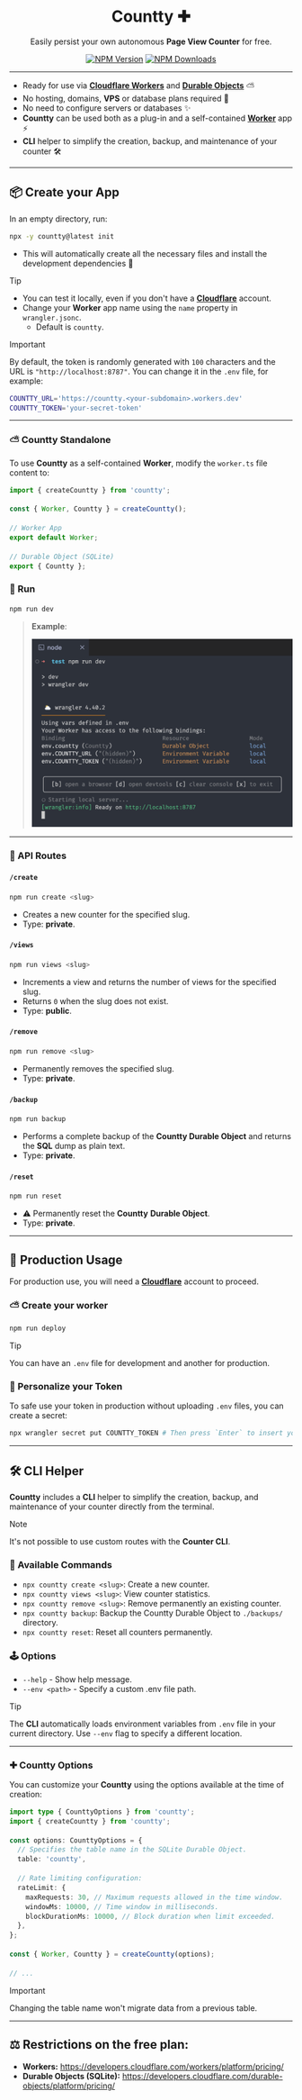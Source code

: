 <div align="center">
  <h1>Countty ✚</h1>
  <p>Easily persist your own autonomous <b>Page View Counter</b> for free.</p>

[![NPM Version](https://img.shields.io/npm/v/countty.svg?label=&color=70a1ff&logo=npm&logoColor=white)](https://www.npmjs.com/package/countty)
[![NPM Downloads](https://img.shields.io/npm/dm/countty.svg?label=&logo=npm&logoColor=white&color=45aaf2)](https://www.npmjs.com/package/countty)

</div>

---

- Ready for use via [**Cloudflare Workers**](https://developers.cloudflare.com/workers/) and [**Durable Objects**](https://developers.cloudflare.com/durable-objects/) ⛅️
- No hosting, domains, **VPS** or database plans required 💸
- No need to configure servers or databases ✨
- **Countty** can be used both as a plug-in and a self-contained [**Worker**](https://developers.cloudflare.com/workers/) app ⚡️
- **CLI** helper to simplify the creation, backup, and maintenance of your counter 🛠️

---

## 📦 Create your App

In an empty directory, run:

```sh
npx -y countty@latest init
```

- This will automatically create all the necessary files and install the development dependencies 💫

> [!TIP]
>
> - You can test it locally, even if you don't have a [**Cloudflare**](https://dash.cloudflare.com/) account.
> - Change your **Worker** app name using the `name` property in `wrangler.jsonc`.
>   - Default is `countty`.

> [!IMPORTANT]
>
> By default, the token is randomly generated with `100` characters and the URL is `"http://localhost:8787"`. You can change it in the `.env` file, for example:
>
> ```sh
> COUNTTY_URL='https://countty.<your-subdomain>.workers.dev'
> COUNTTY_TOKEN='your-secret-token'
> ```

---

### ⛅️ Countty Standalone

To use **Countty** as a self-contained **Worker**, modify the `worker.ts` file content to:

```ts
import { createCountty } from 'countty';

const { Worker, Countty } = createCountty();

// Worker App
export default Worker;

// Durable Object (SQLite)
export { Countty };
```

</details>

### 🏁 Run

```sh
npm run dev
```

> **Example**:
>
> <img src="./.github/assets/sample.png" width="480" />

---

### 🔗 API Routes

#### `/create`

```sh
npm run create <slug>
```

- Creates a new counter for the specified slug.
- Type: **private**.

#### `/views`

```sh
npm run views <slug>
```

- Increments a view and returns the number of views for the specified slug.
- Returns `0` when the slug does not exist.
- Type: **public**.

#### `/remove`

```sh
npm run remove <slug>
```

- Permanently removes the specified slug.
- Type: **private**.

#### `/backup`

```sh
npm run backup
```

- Performs a complete backup of the **Countty Durable Object** and returns the **SQL** dump as plain text.
- Type: **private**.

#### `/reset`

```sh
npm run reset
```

- ⚠️ Permanently reset the **Countty** **Durable Object**.
- Type: **private**.

---

## 🔐 Production Usage

For production use, you will need a [**Cloudflare**](https://dash.cloudflare.com/) account to proceed.

### ⛅️ Create your worker

```sh
npm run deploy
```

> [!TIP]
>
> You can have an `.env` file for development and another for production.

### 🔑 Personalize your Token

To safe use your token in production without uploading `.env` files, you can create a secret:

```sh
npx wrangler secret put COUNTTY_TOKEN # Then press `Enter` to insert your token
```

---

## 🛠️ CLI Helper

**Countty** includes a **CLI** helper to simplify the creation, backup, and maintenance of your counter directly from the terminal.

> [!NOTE]
>
> It's not possible to use custom routes with the **Counter CLI**.

### 🧩 Available Commands

- `npx countty create <slug>`: Create a new counter.
- `npx countty views <slug>`: View counter statistics.
- `npx countty remove <slug>`: Remove permanently an existing counter.
- `npx countty backup`: Backup the Countty Durable Object to `./backups/` directory.
- `npx countty reset`: Reset all counters permanently.

### 🕹️ Options

- `--help` - Show help message.
- `--env <path>` - Specify a custom .env file path.

> [!TIP]
>
> The **CLI** automatically loads environment variables from `.env` file in your current directory. Use `--env` flag to specify a different location.

---

### ✚ Countty Options

You can customize your **Countty** using the options available at the time of creation:

```ts
import type { CounttyOptions } from 'countty';
import { createCountty } from 'countty';

const options: CounttyOptions = {
  // Specifies the table name in the SQLite Durable Object.
  table: 'countty',

  // Rate limiting configuration:
  rateLimit: {
    maxRequests: 30, // Maximum requests allowed in the time window.
    windowMs: 10000, // Time window in milliseconds.
    blockDurationMs: 10000, // Block duration when limit exceeded.
  },
};

const { Worker, Countty } = createCountty(options);

// ...
```

> [!IMPORTANT]
>
> Changing the table name won't migrate data from a previous table.

---

## ⚖️ Restrictions on the free plan:

- **Workers:** https://developers.cloudflare.com/workers/platform/pricing/
- **Durable Objects (SQLite):** https://developers.cloudflare.com/durable-objects/platform/pricing/
